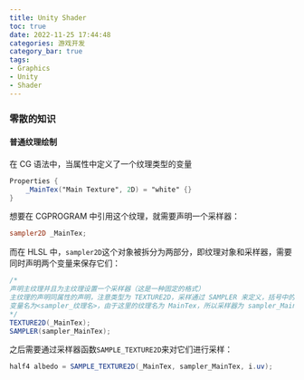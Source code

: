 ```yaml
---
title: Unity Shader
toc: true
date: 2022-11-25 17:44:48
categories: 游戏开发
category_bar: true
tags:
- Graphics
- Unity
- Shader
---
```


### 零散的知识

#### 普通纹理绘制

在 CG 语法中，当属性中定义了一个纹理类型的变量

```glsl
Properties {
    _MainTex("Main Texture", 2D) = "white" {}
}
```

想要在 CGPROGRAM 中引用这个纹理，就需要声明一个采样器：

```glsl
sampler2D _MainTex;
```

而在 HLSL 中，`sampler2D`这个对象被拆分为两部分，即纹理对象和采样器，需要同时声明两个变量来保存它们：

```glsl
/*
声明主纹理并且为主纹理设置一个采样器（这是一种固定的格式）
主纹理的声明同属性的声明，注意类型为 TEXTURE2D，采样通过 SAMPLER 来定义，括号中的名字为采样器的变量名，
变量名为<sampler_纹理名>，由于这里的纹理名为 MainTex，所以采样器为 sampler_MainTex
*/
TEXTURE2D(_MainTex);
SAMPLER(sampler_MainTex);
```

之后需要通过采样器函数`SAMPLE_TEXTURE2D`来对它们进行采样：

```glsl
half4 albedo = SAMPLE_TEXTURE2D(_MainTex, sampler_MainTex, i.uv);
```
